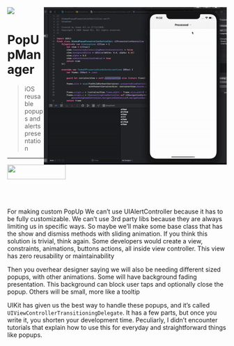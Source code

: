 <img src="https://github.com/jwd-ali/TidalTestProject/blob/master/images/header/header.png">
<img align="right" src="https://github.com/jwd-ali/PopUpManager/blob/main/Images/ezgif.com-gif-maker%20(1).gif"  width = "420"/>

# PopUpManager
> iOS reusable popups and alerts presentation
___

<p> 
  

<a href="https://www.linkedin.com/in/jawad-ali-3804ab24/"><img src="https://i.imgur.com/vGjsQPt.png" width="134" height="34"></a>  

</br></br>

For making custom PopUp We can’t use UIAlertController because it has to be fully customizable. We can’t use 3rd party libs because they are always limiting us in specific ways. So maybe we’ll make some base class that has the show and dismiss methods with sliding animation. If you think this solution is trivial, think again. Some developers would create a view, constraints, animations, buttons actions, all inside view controller. This view has zero reusability or maintainability

Then you overhear designer saying we will also be needing different sized popups, with other animations. Some will have background fading presentation. This background can block user taps and optionally close the popup. Others will be small, more like a tooltip

UIKit has given us the best way to handle these popups, and it’s called `UIViewControllerTransitioningDelegate`. It has a few parts, but once you write it, you shorten your development time. Peculiarly, I didn’t encounter tutorials that explain how to use this for everyday and straightforward things like popups.
